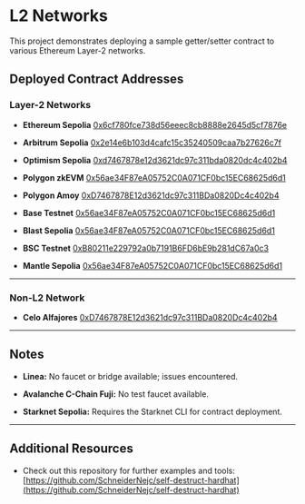 # L2 Networks

This project demonstrates deploying a sample getter/setter contract to various Ethereum Layer-2 networks.

## Deployed Contract Addresses

### Layer-2 Networks

- **Ethereum Sepolia**
  [0x6cf780fce738d56eeec8cb8888e2645d5cf7876e](https://sepolia.etherscan.io/address/0x6cf780fce738d56eeec8cb8888e2645d5cf7876e)

- **Arbitrum Sepolia**
  [0x2e14e6b103d4cafc15c35240509caa7b27626c7f](https://sepolia.arbiscan.io/address/0x2e14e6b103d4cafc15c35240509caa7b27626c7f)

- **Optimism Sepolia**
  [0xd7467878e12d3621dc97c311bda0820dc4c402b4](https://sepolia-optimism.etherscan.io/address/0xd7467878e12d3621dc97c311bda0820dc4c402b4)

- **Polygon zkEVM**
  [0x56ae34F87eA05752C0A071CF0bc15EC68625d6d1](https://cardona-zkevm.polygonscan.com/address/0x56ae34F87eA05752C0A071CF0bc15EC68625d6d1)

- **Polygon Amoy**
  [0xD7467878E12d3621dc97c311BDa0820Dc4c402b4](https://amoy.polygonscan.com/address/0xD7467878E12d3621dc97c311BDa0820Dc4c402b4)

- **Base Testnet**
  [0x56ae34F87eA05752C0A071CF0bc15EC68625d6d1](https://base-sepolia.blockscout.com/address/0x56ae34F87eA05752C0A071CF0bc15EC68625d6d1)

- **Blast Sepolia**
  [0x56ae34F87eA05752C0A071CF0bc15EC68625d6d1](https://sepolia.blastscan.io/address/0x56ae34F87eA05752C0A071CF0bc15EC68625d6d1)

- **BSC Testnet**
  [0xB80211e229792a0b7191B6FD6bE9b281dC67a0c3](https://testnet.bscscan.com/address/0xB80211e229792a0b7191B6FD6bE9b281dC67a0c3)

- **Mantle Sepolia**
  [0x56ae34F87eA05752C0A071CF0bc15EC68625d6d1](https://sepolia.mantlescan.xyz/address/0x56ae34F87eA05752C0A071CF0bc15EC68625d6d1)

---

### Non-L2 Network

- **Celo Alfajores**
  [0xD7467878E12d3621dc97c311BDa0820Dc4c402b4](https://celo-alfajores.blockscout.com/address/0xD7467878E12d3621dc97c311BDa0820Dc4c402b4)

---

## Notes

- **Linea:**
  No faucet or bridge available; issues encountered.

- **Avalanche C-Chain Fuji:**
  No test faucet available.

- **Starknet Sepolia:**
  Requires the Starknet CLI for contract deployment.

---

## Additional Resources

- Check out this repository for further examples and tools:
  [https://github.com/SchneiderNejc/self-destruct-hardhat](https://github.com/SchneiderNejc/self-destruct-hardhat)
